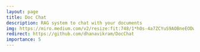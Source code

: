 ```yaml
---
layout: page
title: Doc Chat
description: RAG system to chat with your documents
img: https://miro.medium.com/v2/resize:fit:748/1*hOs-4a7ZCYuS9AOBneEODw.png
redirect: https://github.com/dhanavikram/DocChat
importance: 5
---
```

